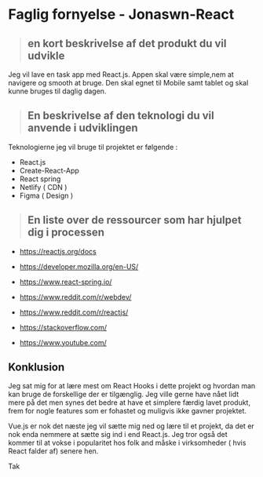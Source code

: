 # Faglig fornyelse - Jonaswn-React

> ## en kort beskrivelse af det produkt du vil udvikle

Jeg vil lave en task app med React.js. Appen skal være simple,nem at navigere og smooth at bruge. Den skal egnet til Mobile samt tablet og skal kunne bruges til daglig dagen.

> ## En beskrivelse af den teknologi du vil anvende i udviklingen

Teknologierne jeg vil bruge til projektet er følgende :

- React.js
- Create-React-App
- React spring
- Netlify ( CDN )
- Figma ( Design )

> ## En liste over de ressourcer som har hjulpet dig i processen

- https://reactjs.org/docs

- https://developer.mozilla.org/en-US/
- https://www.react-spring.io/
- https://www.reddit.com/r/webdev/
- https://www.reddit.com/r/reactjs/
- https://stackoverflow.com/
- https://www.youtube.com/

## Konklusion

Jeg sat mig for at lære mest om React Hooks i dette projekt og hvordan man kan bruge de forskellige der er tilgænglig. Jeg ville gerne have nået lidt mere på det men synes det bedre at have et simplere færdig lavet produkt, frem for nogle features som er fohastet og muligvis ikke gavner projektet.

Vue.js er nok det næste jeg vil sætte mig ned og lære til et projekt, da det er nok enda nemmere at sætte sig ind i end React.js. Jeg tror også det kommer til at vokse i popularitet hos folk and måske i virksomheder ( hvis React falder af) senere hen.

Tak
